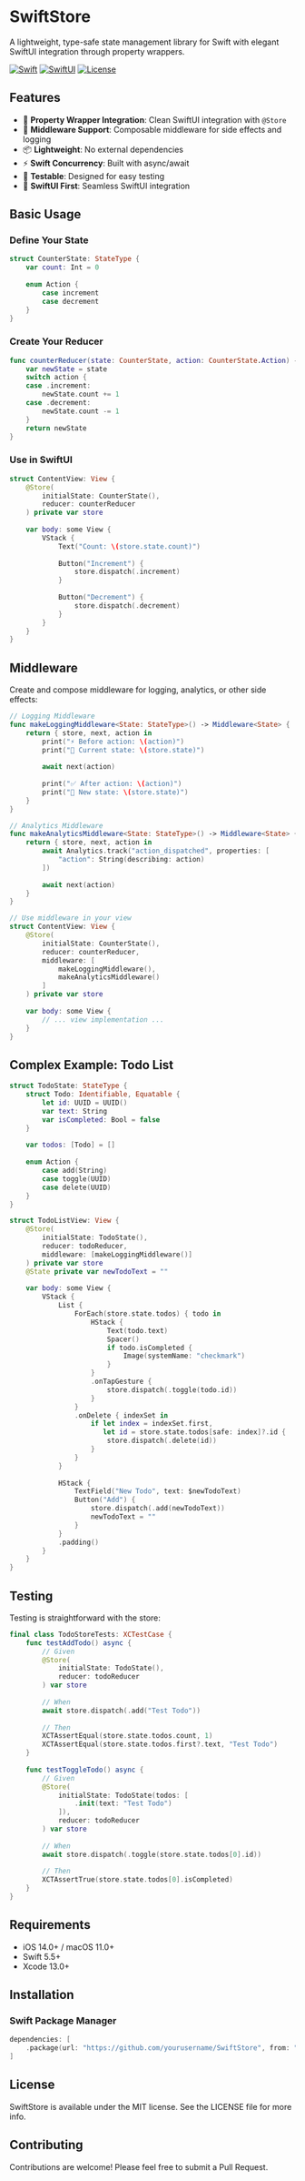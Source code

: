 # SwiftStore

A lightweight, type-safe state management library for Swift with elegant SwiftUI integration through property wrappers.

[![Swift](https://img.shields.io/badge/Swift-5.5+-orange.svg)](https://swift.org)
[![SwiftUI](https://img.shields.io/badge/SwiftUI-3.0+-blue.svg)](https://developer.apple.com/xcode/swiftui)
[![License](https://img.shields.io/badge/license-MIT-black.svg)](https://github.com/yourusername/SwiftStore/blob/main/LICENSE)

## Features
- 🎯 **Property Wrapper Integration**: Clean SwiftUI integration with `@Store`
- 🔄 **Middleware Support**: Composable middleware for side effects and logging
- 📦 **Lightweight**: No external dependencies
- ⚡️ **Swift Concurrency**: Built with async/await
- 🧪 **Testable**: Designed for easy testing
- 🎨 **SwiftUI First**: Seamless SwiftUI integration

## Basic Usage

### Define Your State

```swift
struct CounterState: StateType {
    var count: Int = 0
    
    enum Action {
        case increment
        case decrement
    }
}
```

### Create Your Reducer

```swift
func counterReducer(state: CounterState, action: CounterState.Action) -> CounterState {
    var newState = state
    switch action {
    case .increment:
        newState.count += 1
    case .decrement:
        newState.count -= 1
    }
    return newState
}
```

### Use in SwiftUI

```swift
struct ContentView: View {
    @Store(
        initialState: CounterState(),
        reducer: counterReducer
    ) private var store
    
    var body: some View {
        VStack {
            Text("Count: \(store.state.count)")
            
            Button("Increment") {
                store.dispatch(.increment)
            }
            
            Button("Decrement") {
                store.dispatch(.decrement)
            }
        }
    }
}
```

## Middleware

Create and compose middleware for logging, analytics, or other side effects:

```swift
// Logging Middleware
func makeLoggingMiddleware<State: StateType>() -> Middleware<State> {
    return { store, next, action in
        print("⚡️ Before action: \(action)")
        print("📝 Current state: \(store.state)")
        
        await next(action)
        
        print("✅ After action: \(action)")
        print("📝 New state: \(store.state)")
    }
}

// Analytics Middleware
func makeAnalyticsMiddleware<State: StateType>() -> Middleware<State> {
    return { store, next, action in
        await Analytics.track("action_dispatched", properties: [
            "action": String(describing: action)
        ])
        
        await next(action)
    }
}

// Use middleware in your view
struct ContentView: View {
    @Store(
        initialState: CounterState(),
        reducer: counterReducer,
        middleware: [
            makeLoggingMiddleware(),
            makeAnalyticsMiddleware()
        ]
    ) private var store
    
    var body: some View {
        // ... view implementation ...
    }
}
```

## Complex Example: Todo List

```swift
struct TodoState: StateType {
    struct Todo: Identifiable, Equatable {
        let id: UUID = UUID()
        var text: String
        var isCompleted: Bool = false
    }
    
    var todos: [Todo] = []
    
    enum Action {
        case add(String)
        case toggle(UUID)
        case delete(UUID)
    }
}

struct TodoListView: View {
    @Store(
        initialState: TodoState(),
        reducer: todoReducer,
        middleware: [makeLoggingMiddleware()]
    ) private var store
    @State private var newTodoText = ""
    
    var body: some View {
        VStack {
            List {
                ForEach(store.state.todos) { todo in
                    HStack {
                        Text(todo.text)
                        Spacer()
                        if todo.isCompleted {
                            Image(systemName: "checkmark")
                        }
                    }
                    .onTapGesture {
                        store.dispatch(.toggle(todo.id))
                    }
                }
                .onDelete { indexSet in
                    if let index = indexSet.first,
                       let id = store.state.todos[safe: index]?.id {
                        store.dispatch(.delete(id))
                    }
                }
            }
            
            HStack {
                TextField("New Todo", text: $newTodoText)
                Button("Add") {
                    store.dispatch(.add(newTodoText))
                    newTodoText = ""
                }
            }
            .padding()
        }
    }
}
```

## Testing

Testing is straightforward with the store:

```swift
final class TodoStoreTests: XCTestCase {
    func testAddTodo() async {
        // Given
        @Store(
            initialState: TodoState(),
            reducer: todoReducer
        ) var store
        
        // When
        await store.dispatch(.add("Test Todo"))
        
        // Then
        XCTAssertEqual(store.state.todos.count, 1)
        XCTAssertEqual(store.state.todos.first?.text, "Test Todo")
    }
    
    func testToggleTodo() async {
        // Given
        @Store(
            initialState: TodoState(todos: [
                .init(text: "Test Todo")
            ]),
            reducer: todoReducer
        ) var store
        
        // When
        await store.dispatch(.toggle(store.state.todos[0].id))
        
        // Then
        XCTAssertTrue(store.state.todos[0].isCompleted)
    }
}
```

## Requirements

- iOS 14.0+ / macOS 11.0+
- Swift 5.5+
- Xcode 13.0+

## Installation

### Swift Package Manager

```swift
dependencies: [
    .package(url: "https://github.com/yourusername/SwiftStore", from: "1.0.0")
]
```

## License

SwiftStore is available under the MIT license. See the LICENSE file for more info.

## Contributing

Contributions are welcome! Please feel free to submit a Pull Request.